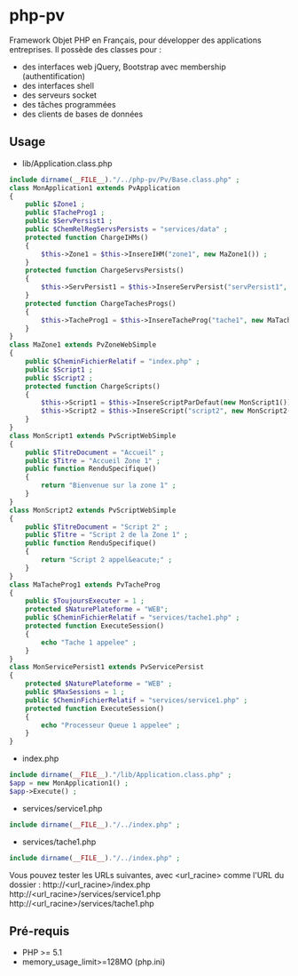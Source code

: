 # php-pv
Framework Objet PHP en Français, pour développer des applications entreprises.
Il possède des classes pour :
*	des interfaces web jQuery, Bootstrap avec membership (authentification)
* des interfaces shell
*	des serveurs socket
*	des tâches programmées
*	des clients de bases de données
## Usage
* lib/Application.class.php
```php
include dirname(__FILE__)."/../php-pv/Pv/Base.class.php" ;
class MonApplication1 extends PvApplication
{
	public $Zone1 ;
	public $TacheProg1 ;
	public $ServPersist1 ;
	public $ChemRelRegServsPersists = "services/data" ;
	protected function ChargeIHMs()
	{
		$this->Zone1 = $this->InsereIHM("zone1", new MaZone1()) ;
	}
	protected function ChargeServsPersists()
	{
		$this->ServPersist1 = $this->InsereServPersist("servPersist1", new MonServicePersist1()) ;
	}
	protected function ChargeTachesProgs()
	{
		$this->TacheProg1 = $this->InsereTacheProg("tache1", new MaTacheProg1()) ;
	}
}
class MaZone1 extends PvZoneWebSimple
{
	public $CheminFichierRelatif = "index.php" ;
	public $Script1 ;
	public $Script2 ;
	protected function ChargeScripts()
	{
		$this->Script1 = $this->InsereScriptParDefaut(new MonScript1()) ;
		$this->Script2 = $this->InsereScript("script2", new MonScript2()) ;
	}
}
class MonScript1 extends PvScriptWebSimple
{
	public $TitreDocument = "Accueil" ;
	public $Titre = "Accueil Zone 1" ;
	public function RenduSpecifique()
	{
		return "Bienvenue sur la zone 1" ;
	}
}
class MonScript2 extends PvScriptWebSimple
{
	public $TitreDocument = "Script 2" ;
	public $Titre = "Script 2 de la Zone 1" ;
	public function RenduSpecifique()
	{
		return "Script 2 appel&eacute;" ;
	}
}
class MaTacheProg1 extends PvTacheProg
{
	public $ToujoursExecuter = 1 ;
	protected $NaturePlateforme = "WEB";
	public $CheminFichierRelatif = "services/tache1.php" ;
	protected function ExecuteSession()
	{
		echo "Tache 1 appelee" ;
	}
}
class MonServicePersist1 extends PvServicePersist
{
	protected $NaturePlateforme = "WEB" ;
	public $MaxSessions = 1 ;
	public $CheminFichierRelatif = "services/service1.php" ;
	protected function ExecuteSession()
	{
		echo "Processeur Queue 1 appelee" ;
	}
}
```
* index.php
```php
include dirname(__FILE__)."/lib/Application.class.php" ;
$app = new MonApplication1() ;
$app->Execute() ;
```
* services/service1.php
```php
include dirname(__FILE__)."/../index.php" ;
```
* services/tache1.php
```php
include dirname(__FILE__)."/../index.php" ;
```
Vous pouvez tester les URLs suivantes, avec <url_racine> comme l'URL du dossier :
http://<url_racine>/index.php
http://<url_racine>/services/service1.php
http://<url_racine>/services/tache1.php

## Pré-requis 
* PHP >= 5.1
* memory_usage_limit>=128MO (php.ini)